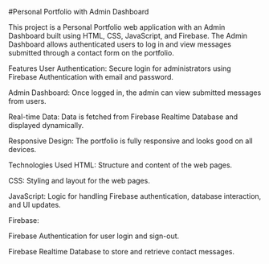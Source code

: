 #Personal Portfolio with Admin Dashboard


This project is a Personal Portfolio web application with an Admin Dashboard built using HTML, CSS, JavaScript, and Firebase. The Admin Dashboard allows authenticated users to log in and view messages submitted through a contact form on the portfolio.

Features
User Authentication: Secure login for administrators using Firebase Authentication with email and password.

Admin Dashboard: Once logged in, the admin can view submitted messages from users.

Real-time Data: Data is fetched from Firebase Realtime Database and displayed dynamically.

Responsive Design: The portfolio is fully responsive and looks good on all devices.

Technologies Used
HTML: Structure and content of the web pages.

CSS: Styling and layout for the web pages.

JavaScript: Logic for handling Firebase authentication, database interaction, and UI updates.

Firebase:

Firebase Authentication for user login and sign-out.

Firebase Realtime Database to store and retrieve contact messages.

